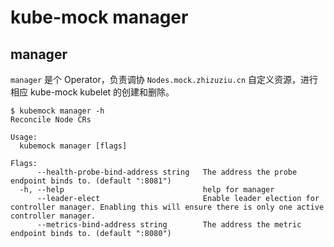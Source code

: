 # kube-mock manager

## manager

`manager` 是个 Operator，负责调协 `Nodes.mock.zhizuziu.cn` 自定义资源，进行相应 kube-mock kubelet 的创建和删除。

```shell
$ kubemock manager -h
Reconcile Node CRs

Usage:
  kubemock manager [flags]

Flags:
      --health-probe-bind-address string   The address the probe endpoint binds to. (default ":8081")
  -h, --help                               help for manager
      --leader-elect                       Enable leader election for controller manager. Enabling this will ensure there is only one active controller manager.
      --metrics-bind-address string        The address the metric endpoint binds to. (default ":8080")
```